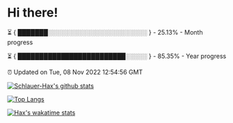 # Hi there!

⏳ { ███████░░░░░░░░░░░░░░░░░░░░░░░ } - 25.13% - Month progress

⏳ { █████████████████████████░░░░░ } - 85.35% - Year progress

⏰ Updated on Tue, 08 Nov 2022 12:54:56 GMT


[![Schlauer-Hax's github stats](https://github-readme-stats.vercel.app/api?username=Schlauer-Hax&show_icons=true&theme=dark&count_private=true)](https://github.com/Schlauer-Hax)


[![Top Langs](https://github-readme-stats.vercel.app/api/top-langs/?username=Schlauer-Hax&layout=compact&theme=dark)](https://github.com/Schlauer-Hax?tab=repositories)


[![Hax's wakatime stats](https://github-readme-stats.vercel.app/api/wakatime?username=Hax&theme=dark)](https://wakatime.com/@Hax)

